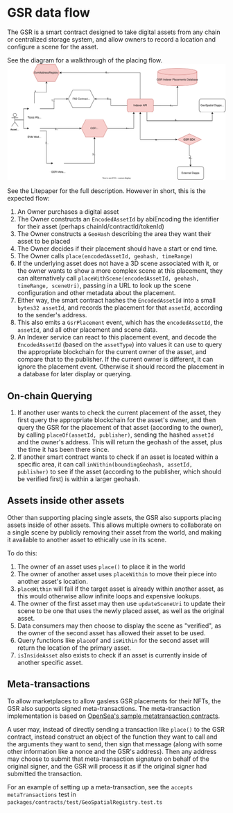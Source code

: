 # GSR data flow

The GSR is a smart contract designed to take digital assets from any chain or centralized storage system, and allow owners to record a location and configure a scene for the asset.

See the diagram for a walkthrough of the placing flow.
![](./gsr.drawio.svg)

See the Litepaper for the full description. However in short, this is the expected flow:

1. An Owner purchases a digital asset
1. The Owner constructs an `EncodedAssetId` by abiEncoding the identifier for their asset (perhaps chainId/contractId/tokenId)
1. The Owner constructs a `GeoHash` describing the area they want their asset to be placed
1. The Owner decides if their placement should have a start or end time.
1. The Owner calls `place(encodedAssetId, geohash, timeRange)`
1. If the underlying asset does not have a 3D scene associated with it, or the owner wants to show a more complex scene at this placement, they can alternatively call `placeWithScene(encodedAssetId, geohash, timeRange, sceneUri)`, passing in a URL to look up the scene configuration and other metadata about the placement.
1. Either way, the smart contract hashes the `EncodedAssetId` into a small `bytes32 assetId`, and records the placement for that `assetId`, according to the sender's address.
1. This also emits a `GsrPlacement` event, which has the `encodedAssetId`, the `assetId`, and all other placement and scene data.
1. An Indexer service can react to this placement event, and decode the `EncodedAssetId` (based on the `assetType`) into values it can use to query the appropriate blockchain for the current owner of the asset, and compare that to the publisher. If the current owner is different, it can ignore the placement event. Otherwise it should record the placement in a database for later display or querying.

## On-chain Querying

1. If another user wants to check the current placement of the asset, they first query the appropriate blockchain for the asset's owner, and then query the GSR for the placement of that asset (according to the owner), by calling `placeOf(assetId, publisher)`, sending the hashed `assetId` and the owner's address. This will return the geohash of the asset, plus the time it has been there since.
1. If another smart contract wants to check if an asset is located within a specific area, it can call `inWithin(boundingGeohash, assetId, publisher)` to see if the asset (according to the publisher, which should be verified first) is within a larger geohash.

## Assets inside other assets

Other than supporting placing single assets, the GSR also supports placing assets inside of other assets. This allows multiple owners to collaborate on a single scene by publicly removing their asset from the world, and making it available to another asset to ethically use in its scene.

To do this:

1. The owner of an asset uses `place()` to place it in the world
1. The owner of another asset uses `placeWithin` to move their piece into another asset's location.
1. `placeWithin` will fail if the target asset is already within another asset, as this would otherwise allow infinite loops and expensive lookups.
1. The owner of the first asset may then use `updateSceneUri` to update their scene to be one that uses the newly placed asset, as well as the original asset.
1. Data consumers may then choose to display the scene as "verified", as the owner of the second asset has allowed their asset to be used.
1. Query functions like `placeOf` and `isWithin` for the second asset will return the location of the primary asset.
1. `isInsideAsset` also exists to check if an asset is currently inside of another specific asset.

## Meta-transactions

To allow marketplaces to allow gasless GSR placements for their NFTs, the GSR also supports signed meta-transactions. The meta-transaction implementation is based on [OpenSea's sample metatransaction contracts](https://github.com/ProjectOpenSea/meta-transactions/blob/main/contracts/ERC721MetaTransactionMaticSample.sol).

A user may, instead of directly sending a transaction like `place()` to the GSR contract, instead construct an object of the function they want to call and the arguments they want to send, then sign that message (along with some other information like a nonce and the GSR's address). Then any address may choose to submit that meta-transaction signature on behalf of the original signer, and the GSR will process it as if the original signer had submitted the transaction.

For an example of setting up a meta-transaction, see the `accepts metaTransactions` test in `packages/contracts/test/GeoSpatialRegistry.test.ts`
